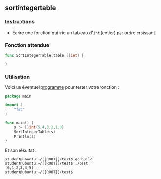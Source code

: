 ## sortintegertable

### Instructions

- Écrire une fonction qui trie un tableau d'`int` (entier) par ordre croissant.

### Fonction attendue

```go
func SortIntegerTable(table []int) {

}
```

### Utilisation

Voici un éventuel [programme](TODO-LINK) pour tester votre fonction :

```go
package main

import (
	"fmt"
)

func main() {
	s := []int{5,4,3,2,1,0}
	SortIntegerTable(s)
	Println(s)
}
```

Et son résultat :

```console
student@ubuntu:~/[[ROOT]]/test$ go build
student@ubuntu:~/[[ROOT]]/test$ ./test
[0,1,2,3,4,5]
student@ubuntu:~/[[ROOT]]/test$
```
